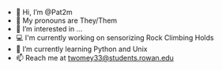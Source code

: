- 👋 Hi, I’m @Pat2m
- 🍓 My pronouns are They/Them
- 👀 I’m interested in ...
- 💻 I'm currently working on sensorizing Rock Climbing Holds
- 🌱 I’m currently learning Python and Unix
- 📫 Reach me at twomey33@students.rowan.edu

<!---
Pat2m/Pat2m is a ✨ special ✨ repository because its `README.md` (this file) appears on your GitHub profile.
You can click the Preview link to take a look at your changes.
--->
